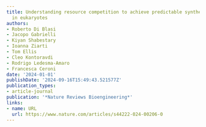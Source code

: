 ```yaml
---
title: Understanding resource competition to achieve predictable synthetic gene expression
  in eukaryotes
authors:
- Roberto Di Blasi
- Jacopo Gabrielli
- Kiyan Shabestary
- Ioanna Ziarti
- Tom Ellis
- Cleo Kontoravdi
- Rodrigo Ledesma-Amaro
- Francesca Ceroni
date: '2024-01-01'
publishDate: '2024-09-16T15:49:43.521577Z'
publication_types:
- article-journal
publication: '*Nature Reviews Bioengineering*'
links:
- name: URL
  url: https://www.nature.com/articles/s44222-024-00206-0
---
```

